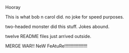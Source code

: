 Hooray

This is what bob n carol did. no joke for speed purposes. 

two-headed monster did this stuff. Jokes abound.

twelve README files just arrived outside.

MERGE WAR!!
NeW FeAtuRe!!!!!!!!!!!!!!!!!!
